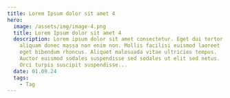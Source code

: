 ```yaml
---
title: Lorem Ipsum dolor sit amet 4
hero:
  image: /assets/img/image-4.png
  title: Lorem Ipsum dolor sit amet 4
  description: Lorem ipsum dolor sit amet consectetur. Eget dui tortor tincidunt
    aliquam donec massa non enim non. Mollis facilisi euismod laoreet
    eget bibendum rhoncus. Aliquet malesuada vitae ultricies tempus.
    Auctor euismod sodales suspendisse sed sodales ut elit sed netus.
    Orci turpis suscipit suspendisse...
  date: 01.09.24
  tags:
    - Tag
---
```

